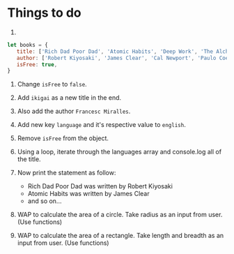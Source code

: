 # Things to do

1.
```javascript
let books = {
   title: ['Rich Dad Poor Dad', 'Atomic Habits', 'Deep Work', 'The Alchemist'],
   author: ['Robert Kiyosaki', 'James Clear', 'Cal Newport', 'Paulo Coelho'],
   isFree: true,
}
```

1. Change `isFree` to `false`.
2. Add `ikigai` as a new title in the end.
3. Also add the author `Francesc Miralles`.
4. Add new key `language` and it\'s respective value to `english`. 
5. Remove `isFree` from the object.
5. Using a loop, iterate through the languages array and console.log all of the title.
6. Now print the statement as follow:
   - Rich Dad Poor Dad was written by Robert Kiyosaki
   - Atomic Habits was written by James Clear
   - and so on...

2. WAP to calculate the area of a circle. Take radius as an input from user. (Use functions)
3. WAP to calculate the area of a rectangle. Take length and breadth as an input from user. (Use functions)
